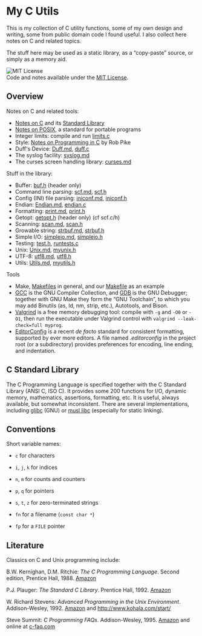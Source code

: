 # My C Utils

This is my collection of C utility functions,
some of my own design and writing, some from
public domain code I found useful.
I also collect here notes on C and related topics.

The stuff here may be used as a static library,
as a “copy-paste” source, or simply as a memory aid.

![MIT License](https://img.shields.io/badge/License-MIT-blue.svg)  
Code and notes available under the [MIT License](LICENSE).

## Overview

Notes on C and related tools:

- [Notes on C](doc/C.md) and its [Standard Library](doc/CLib.md)
- [Notes on POSIX](doc/POSIX.md), a standard for portable programs
- Integer limits: compile and run [limits.c](src/limits.c)
- Style: [Notes on Programming in C](doc/PikeStyle.md) by Rob Pike
- Duff's Device: [Duff.md](doc/Duff.md), [duff.c](src/duff.c)
- The syslog facility: [syslog.md](doc/syslog.md)
- The curses screen handling library: [curses.md](doc/curses.md)

Stuff in the library:

- Buffer: [buf.h](src/buf.h) (header only)
- Command line parsing: [scf.md](doc/scf.md), [scf.h](src/scf.h)
- Config (INI) file parsing: [iniconf.md](doc/iniconf.md), [iniconf.h](src/iniconf.h)
- Endian: [Endian.md](doc/Endian.md), [endian.c](src/endian.c)
- Formatting: [print.md](doc/print.md), [print.h](src/print.h)
- Getopt: [getopt.h](src/getopt.h) (header only) (cf scf.c/h)
- Scanning: [scan.md](doc/scan.md), [scan.h](src/scan.h)
- Growable string: [strbuf.md](doc/strbuf.md), [strbuf.h](src/strbuf.h)
- Simple I/O: [simpleio.md](doc/simpleio.md), [simpleio.h](src/simpleio.h)
- Testing: [test.h](src/test.h), [runtests.c](src/runtests.c)
- Unix: [Unix.md](doc/Unix.md), [myunix.h](src/myunix.h)
- UTF-8: [utf8.md](doc/utf8.md), [utf8.h](src/utf8.h)
- Utils: [Utils.md](doc/Utils.md), [myutils.h](src/myutils.h)

Tools

- Make, [Makefiles](doc/Makefiles.md) in general,
  and our [Makefile](./Makefile) as an example
- [GCC](doc/GCC.md) is the GNU Compiler Collection,
  and [GDB](doc/GDB.md) is the GNU Debugger; together with
  GNU Make they form the “GNU Toolchain”, to which you may
  add Binutils (as, ld, nm, strip, etc.), Autotools, and Bison.
- [Valgrind](https://www.valgrind.org) is a free memory debugging tool:
  compile with `-g` and `-O0` or `-O1`, then run the executable
  under Valgrind control with `valgrind --leak-check=full myprog`.
- [EditorConfig](https://editorconfig.org) is a recent *de facto*
  standard for consistent formatting, supported by ever more editors.
  A file named *.editorconfig* in the project root (or a subdirectory)
  provides preferences for encoding, line ending, and indentation.

## C Standard Library

The C Programming Language is specified together
with the C Standard Library (ANSI C, ISO C).
It provides some 200 functions for I/O, dynamic
memory, mathematics, assertions, formatting, etc.
It is useful, always available, but somewhat
inconsistent.
There are several implementations, including
[glibc](https://www.gnu.org/software/libc/) (GNU)
or [musl libc](https://musl.libc.org/) (especially
for static linking).

## Conventions

Short variable names:

- `c` for characters
- `i`, `j`, `k` for indices
- `n`, `m` for counts and counters
- `p`, `q` for pointers
- `s`, `t`, `z` for zero-terminated strings

- `fn` for a filename (`const char *`)
- `fp` for a `FILE` pointer

## Literature

Classics on C and Unix programming include:

B.W. Kernighan, D.M. Ritchie: *The C Programming Language*.
Second edition, Prentice Hall, 1988.
[Amazon](https://www.amazon.com/dp/0131103628)

P.J. Plauger: *The Standard C Library*. Prentice Hall, 1992.
[Amazon](https://www.amazon.com/dp/0131315099)

W. Richard Stevens: *Advanced Programming in the Unix
Environment*. Addison-Wesley, 1992.
[Amazon](https://www.amazon.com/dp/0201563177) and
<http://www.kohala.com/start/>

Steve Summit:
*C Programming FAQs*. Addison-Wesley, 1995.
[Amazon](https://www.amazon.com/dp/0201845199)
and online at [c-faq.com](http://c-faq.com/)
